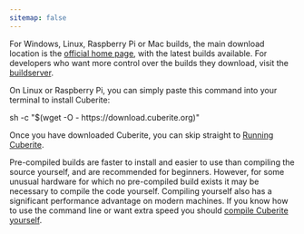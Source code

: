 ```yaml
---
sitemap: false
---
```

For Windows, Linux, Raspberry Pi or Mac builds, the main download location is the [official home page](https://cuberite.org), with the latest builds available. For developers who want more control over the builds they download, visit the [buildserver](https://builds.cuberite.org).

On Linux or Raspberry Pi, you can simply paste this command into your terminal to install Cuberite:

<div class="code-box">sh -c "$(wget -O - https://download.cuberite.org)"</div>

Once you have downloaded Cuberite, you can skip straight to [Running Cuberite](#running-cuberite).

Pre-compiled builds are faster to install and easier to use than compiling the source yourself, and are recommended for beginners. However, for some unusual hardware for which no pre-compiled build exists it may be necessary to compile the code yourself. Compiling yourself also has a significant performance advantage on modern machines. If you know how to use the command line or want extra speed you should [compile Cuberite yourself](#compiling-cuberite-yourself).

